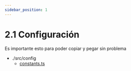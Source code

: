 ```yaml
---
sidebar_position: 1
---
```


# 2.1 Configuración
Es importante esto para poder copiar y pegar sin problema

- ./src/config
  - [constants.ts](https://reactnative.dev)
